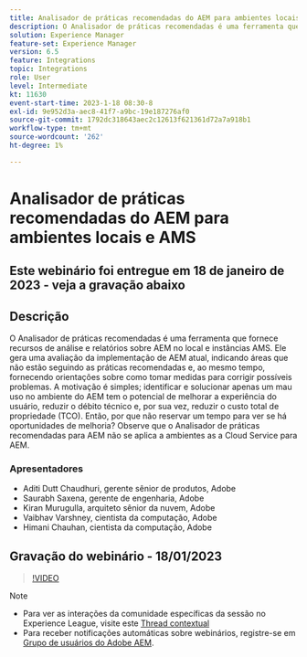 ```yaml
---
title: Analisador de práticas recomendadas do AEM para ambientes locais e AMS
description: O Analisador de práticas recomendadas é uma ferramenta que fornece recursos de análise e relatórios sobre um AEM no local e instâncias AMS. Ele gera uma avaliação da implementação de AEM atual, indicando áreas que não estão seguindo as práticas recomendadas e, ao mesmo tempo, fornecendo orientações sobre como tomar medidas para corrigir possíveis problemas.
solution: Experience Manager
feature-set: Experience Manager
version: 6.5
feature: Integrations
topic: Integrations
role: User
level: Intermediate
kt: 11630
event-start-time: 2023-1-18 08:30-8
exl-id: 9e952d3a-aec8-41f7-a9bc-19e187276af0
source-git-commit: 1792dc318643aec2c12613f621361d72a7a918b1
workflow-type: tm+mt
source-wordcount: '262'
ht-degree: 1%

---
```


# Analisador de práticas recomendadas do AEM para ambientes locais e AMS

## Este webinário foi entregue em 18 de janeiro de 2023 - veja a gravação abaixo

## Descrição

O Analisador de práticas recomendadas é uma ferramenta que fornece recursos de análise e relatórios sobre AEM no local e instâncias AMS. Ele gera uma avaliação da implementação de AEM atual, indicando áreas que não estão seguindo as práticas recomendadas e, ao mesmo tempo, fornecendo orientações sobre como tomar medidas para corrigir possíveis problemas. A motivação é simples; identificar e solucionar apenas um mau uso no ambiente do AEM tem o potencial de melhorar a experiência do usuário, reduzir o débito técnico e, por sua vez, reduzir o custo total de propriedade (TCO). Então, por que não reservar um tempo para ver se há oportunidades de melhoria?
Observe que o Analisador de práticas recomendadas para AEM não se aplica a ambientes as a Cloud Service para AEM.

### Apresentadores

* Aditi Dutt Chaudhuri, gerente sênior de produtos, Adobe
* Saurabh Saxena, gerente de engenharia, Adobe
* Kiran Murugulla, arquiteto sênior da nuvem, Adobe
* Vaibhav Varshney, cientista da computação, Adobe
* Himani Chauhan, cientista da computação, Adobe

## Gravação do webinário - 18/01/2023

>[!VIDEO](https://video.tv.adobe.com/v/3413364/)

>[!NOTE]
>
>* Para ver as interações da comunidade específicas da sessão no Experience League, visite este [Thread contextual](https://bit.ly/3Z6AyM1)
>* Para receber notificações automáticas sobre webinários, registre-se em [Grupo de usuários do Adobe AEM](https://aem-augs.adobe.com/).
